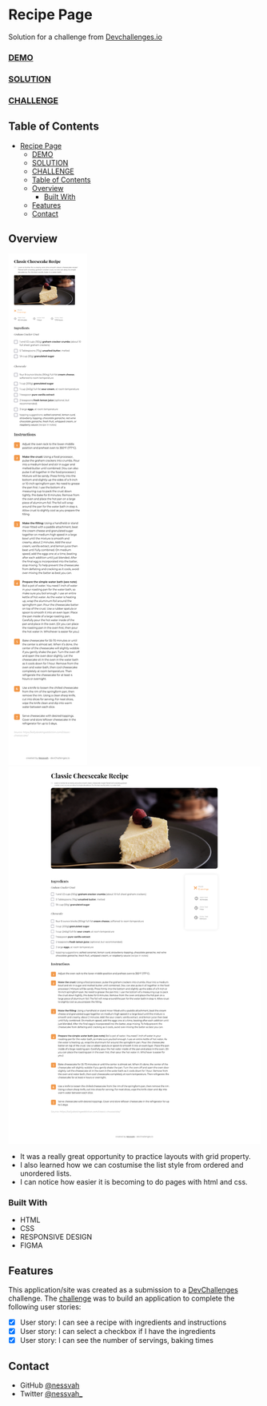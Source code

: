 # Recipe Page

Solution for a challenge from [Devchallenges.io](http://devchallenges.io)

### [DEMO](https://)

### [SOLUTION](https://github.com/Nessvah/Recipe-page)

### [CHALLENGE](https://devchallenges.io/challenges/OEKdUZ6xs0h99C38XVht)

<!-- TABLE OF CONTENTS -->

## Table of Contents

- [Recipe Page](#recipe-page)
    - [DEMO](#demo)
    - [SOLUTION](#solution)
    - [CHALLENGE](#challenge)
  - [Table of Contents](#table-of-contents)
  - [Overview](#overview)
    - [Built With](#built-with)
  - [Features](#features)
  - [Contact](#contact)

<!-- OVERVIEW -->

## Overview

![mobile](./images/Recipe-page-mobile.png)
![web-page](./images/recipe-page.png)

- It was a really great opportunity to practice layouts with grid property.
- I also learned how we can costumise the list style from ordered and unordered lists.
- I can notice how easier it is becoming to do pages with html and css.

### Built With

<!-- This section should list any major frameworks that you built your project using. Here are a few examples.-->

- HTML
- CSS
- RESPONSIVE DESIGN
- FIGMA

## Features

<!-- List the features of your application or follow the template. Don't share the figma file here :) -->

This application/site was created as a submission to a [DevChallenges](https://devchallenges.io/challenges) challenge. The [challenge](https://devchallenges.io/challenges/TtUjDt19eIHxNQ4n5jps) was to build an application to complete the following user stories:

- [x] User story: I can see a recipe with ingredients and instructions
- [x] User story: I can select a checkbox if I have the ingredients
- [x] User story: I can see the number of servings, baking times

## Contact

- GitHub [@nessvah](https://github.com/nessvah})
- Twitter [@nessvah\_](https://twitter.com/nessvah_)
